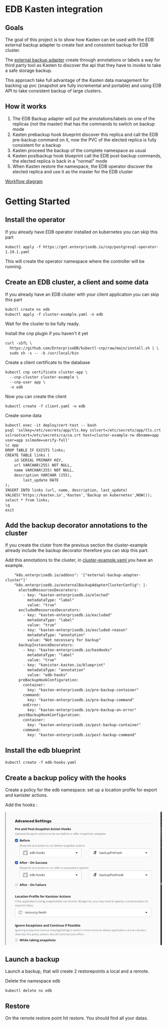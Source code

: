 # EDB Kasten integration 

## Goals

The goal of this project is to show how Kasten can be used with the EDB external backup adapter to create fast and consistent backup for EDB cluster.

The [external backup adapter](https://www.enterprisedb.com/docs/postgres_for_kubernetes/latest/addons/) create through annotations or labels a way for third party tool as Kasten to discover the api that they have to invoke to take a safe storage backup. 

This approach take full advantage of the Kasten data management for backing up pvc (snapshot are fully incremental and portable) and using EDB API to take consistent backup of large clusters.

## How it works 

1. The EDB Backup adapter will put the annotations/labels on one of the replicas (not the master) that has the commands to switch on backup mode 
2. Kasten prebackup hook blueprint discover this replica and call the EDB pre-backup command on it, now the PVC of the elected replica is fully consistent for a backup
3. Kasten proceed the backup of the complete namespace as usual
4. Kasten postbackup hook blueprint call the EDB post-backup commands, the elected replica is back in a "normal" mode
5. When Kasten restore the namespace, the EDB operator discover the elected replica and use it as the master for the EDB cluster

[Workflow diagram](./images/edb-backup-adapter.drawio.png)

# Getting Started 
## Install the operator 

If you already have EDB operator installed on kubernetes you can skip this part  

```
kubectl apply -f https://get.enterprisedb.io/cnp/postgresql-operator-1.19.1.yaml
```

This will create the operator namespace where the controller will be running.

## Create an EDB cluster, a client and some data 

If you already have an EDB cluster with your client application you can skip this part

```
kubctl create ns edb
kubectl apply -f cluster-example.yaml -n edb
```

Wait for the cluster to be fully ready.

Install the cnp plugin if you haven't it yet 
```
curl -sSfL \
  https://github.com/EnterpriseDB/kubectl-cnp/raw/main/install.sh | \
  sudo sh -s -- -b /usr/local/bin
```

Create a client certificate to the database
```
kubectl cnp certificate cluster-app \
  --cnp-cluster cluster-example \
  --cnp-user app \
  -n edb 
```

Now you can create the client 
```
kubectl create -f client.yaml -n edb 
```

Create some data 
```
kubectl exec -it deploy/cert-test -- bash
psql 'sslkey=/etc/secrets/app/tls.key sslcert=/etc/secrets/app/tls.crt sslrootcert=/etc/secrets/ca/ca.crt host=cluster-example-rw dbname=app user=app sslmode=verify-full'
\c app
DROP TABLE IF EXISTS links;
CREATE TABLE links (
	id SERIAL PRIMARY KEY,
	url VARCHAR(255) NOT NULL,
	name VARCHAR(255) NOT NULL,
	description VARCHAR (255),
        last_update DATE
);
INSERT INTO links (url, name, description, last_update) VALUES('https://kasten.io','Kasten','Backup on kubernetes',NOW());
select * from links;
\q
exit
```

## Add the backup decorator annotations to the cluster 

If you create the cluter from the previous section the cluster-example already include the backup decorator therefore you can skip this part.

Add this annotations to the cluster, in [cluster-example.yaml ](./cluster-example.yaml) you have an example. 

```
    "k8s.enterprisedb.io/addons": '["external-backup-adapter-cluster"]'
    "k8s.enterprisedb.io/externalBackupAdapterClusterConfig": |-
      electedResourcesDecorators:
        - key: "kasten-enterprisedb.io/elected"
          metadataType: "label"
          value: "true"
      excludedResourcesDecorators:
        - key: "kasten-enterprisedb.io/excluded"
          metadataType: "label"
          value: "true"
        - key: "kasten-enterprisedb.io/excluded-reason"
          metadataType: "annotation"
          value: "Not necessary for backup"
      backupInstanceDecorators:
        - key: "kasten-enterprisedb.io/hasHooks"
          metadataType: "label"
          value: "true"
        - key: "kanister.kasten.io/blueprint"
          metadataType: "annotation"
          value: "edb-hooks"
      preBackupHookConfiguration:
        container:
          key: "kasten-enterprisedb.io/pre-backup-container"
        command:
          key: "kasten-enterprisedb.io/pre-backup-command"
        onError:
          key: "kasten-enterprisedb.io/pre-backup-on-error"
      postBackupHookConfiguration:
        container:
          key: "kasten-enterprisedb.io/post-backup-container"
        command:
          key: "kasten-enterprisedb.io/post-backup-command"
```

## Install the edb blueprint

```
kubectl create -f edb-hooks.yaml
```

## Create a backup policy with the hooks 

Create a policy for the edb namespace: set up a location profile for export and kanister actions. 

Add the hooks :

![Policy hooks](./images/policy-hooks.png)


## Launch a backup 

Launch a backup, that will create 2 restorepoints a local and a remote.

Delete the namespace edb 

```
kubectl delete ns edb
```

## Restore 

On the remote restore point hit restore. You should find all your datas.



